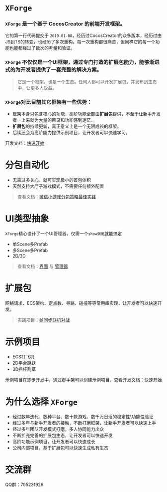 # ```XForge```

### ```XForge``` 是一个基于 CocosCreator 的前端开发框架。

它的第一行代码提交于 ```2019-01-08```，经历过CocosCreator的众多版本，经历过由JS到TS的转变，也经历了多次重构。每一次重构都很痛苦，但同样它的每一个功能也能都经过了数次的考量和验证。

### ```XForge``` 不仅仅是一个UI框架，通过专门打造的**扩展包**能力，能够渐进式的为开发者提供了一套完整的解决方案。

> 它是一个框架，也是一个生态。任何人都可以开发扩展包，并发布到生态中，让更多人受益。

### ```XForge```对比目前其它框架有一些优势：<br>
- 框架本身只包含核心的功能，高阶功能全部由**扩展包**提供，不至于让新手开发者一上来就为大量的目录和功能感到迷茫。
- **扩展包**的持续更新，真正意义上是一个无限成长的框架。
- 后续还会为高阶能力提供示例项目，让开发者可以快速学习。

开发文档：[快速开始](https://gitee.com/cocos2d-zp/cococs-creator-frame-3d/wikis/pages?sort_id=9433202&doc_id=5075526)

# 分包自动化
- 无需过多关心，就可实现极小的首包体积
- 天然支持大厅子游戏模式，不需要任何额外配置

> 查看文档：[微信小游戏分包策略最佳实践](https://gitee.com/cocos2d-zp/cococs-creator-frame-3d/wikis/pages?sort_id=9794871&doc_id=5075526) 

# UI类型抽象
```XForge```精心设计了一个UI管理器，仅需一个```show调用```就能搞定
- 单Scene多Prefab
- 多Scene多Prefab
- 2D/3D

> 查看文档：[界面](https://gitee.com/cocos2d-zp/cococs-creator-frame-3d/wikis/pages?sort_id=9432731&doc_id=5075526) 与 [管理器](https://gitee.com/cocos2d-zp/cococs-creator-frame-3d/wikis/pages?sort_id=9433095&doc_id=5075526) 

# 扩展包
网络请求、ECS架构、定点数、寻路、碰撞等等常用库实现，让开发者可以快速开发。
> 实践项目：[帧同步联机对战](https://store.cocos.com/app/zh/detail/5987)

# 示例项目
- ECS打飞机
- 2D平台跳跃
- 3D摇杆割草

示例项目在逐步开发中，通过脚手架可以创建示例项目，查看开发文档：[快速开始](https://gitee.com/cocos2d-zp/cococs-creator-frame-3d/wikis/pages?sort_id=9433202&doc_id=5075526)

# 为什么选择 ```XForge```
- 经过数年迭代、数种平台、数十款游戏、数千万日活的稳定性\功能性验证
- 经过多年与新手开发者的接触，不断打磨框架，让新手开发者可以快速上手
- 经过多年团队开发模式打磨，多人协同能力出众
- 不断扩充完善的扩展包生态，让开发者可以快速开发
- 高阶功能示例项目，让开发者可以快速成长
- 公司内部项目，基于扩展包可以快速生成私有生态

# 交流群
QQ群：795231926
